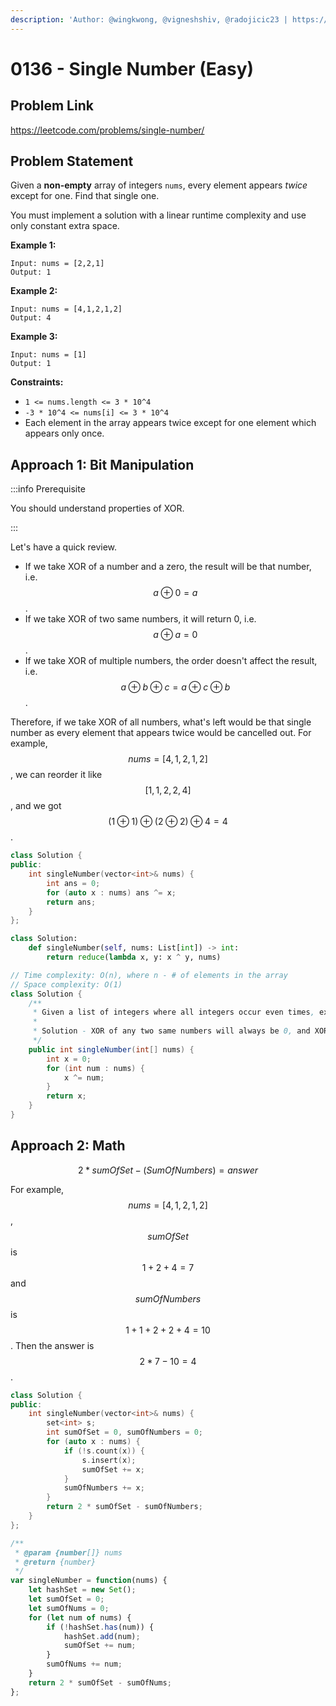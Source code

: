 ```yaml
---
description: 'Author: @wingkwong, @vigneshshiv, @radojicic23 | https://leetcode.com/problems/single-number/'
---
```


# 0136 - Single Number (Easy)

## Problem Link

https://leetcode.com/problems/single-number/

## Problem Statement

Given a **non-empty** array of integers `nums`, every element appears _twice_ except for one. Find that single one.

You must implement a solution with a linear runtime complexity and use only constant extra space.

**Example 1:**

```
Input: nums = [2,2,1]
Output: 1
```

**Example 2:**

```
Input: nums = [4,1,2,1,2]
Output: 4
```

**Example 3:**

```
Input: nums = [1]
Output: 1
```

**Constraints:**

* `1 <= nums.length <= 3 * 10^4`
* `-3 * 10^4 <= nums[i] <= 3 * 10^4`
* Each element in the array appears twice except for one element which appears only once.

## Approach 1: Bit Manipulation

:::info Prerequisite

You should understand properties of XOR.

:::

Let's have a quick review.

* If we take XOR of a number and a zero, the result will be that number, i.e. $$a \oplus 0 = a$$.
* If we take XOR of two same numbers, it will return 0, i.e. $$a \oplus a = 0$$.
* If we take XOR of multiple numbers, the order doesn't affect the result, i.e. $$a \oplus b \oplus c = a \oplus c \oplus b$$.

Therefore, if we take XOR of all numbers, what's left would be that single number as every element that appears twice would be cancelled out. For example, $$nums = [4,1,2,1,2]$$, we can reorder it like $$[1,1,2,2,4]$$, and we got $$(1 \oplus 1) \oplus (2 \oplus 2) \oplus 4 = 4$$.

<Tabs>
<TabItem value="cpp" label="C++">
<SolutionAuthor name="@wingkwong"/>

```cpp
class Solution {
public:
    int singleNumber(vector<int>& nums) {
        int ans = 0;
        for (auto x : nums) ans ^= x;
        return ans;
    }
};
```

</TabItem>
<TabItem value="py" label="Python">
<SolutionAuthor name="@wingkwong"/>

```py
class Solution:
    def singleNumber(self, nums: List[int]) -> int:
        return reduce(lambda x, y: x ^ y, nums)
```
</TabItem>

<TabItem value="java" label="Java">
<SolutionAuthor name="@vigneshshiv"/>

```java
// Time complexity: O(n), where n - # of elements in the array
// Space complexity: O(1)
class Solution {
    /**
     * Given a list of integers where all integers occur even times, expect one which occur odd times
     *
     * Solution - XOR of any two same numbers will always be 0, and XOR of any number with 0 is the number itself.
     */
    public int singleNumber(int[] nums) {
        int x = 0;
        for (int num : nums) {
            x ^= num;
        }
        return x;
    }
}
```
</TabItem>
</Tabs>


## Approach 2: Math

$$2 * sumOfSet - (SumOfNumbers) = answer$$

For example, $$nums = [4,1,2,1,2]$$, $$sumOfSet$$ is $$1 + 2 + 4 = 7$$ and $$sumOfNumbers$$is $$1 + 1 + 2 + 2 + 4 = 10$$. Then the answer is $$2 *7 - 10 = 4$$.


<Tabs>
<TabItem value="cpp" label="C++">
<SolutionAuthor name="@wingkwong"/>

```cpp
class Solution {
public:
    int singleNumber(vector<int>& nums) {
        set<int> s;
        int sumOfSet = 0, sumOfNumbers = 0;
        for (auto x : nums) {
            if (!s.count(x)) {
                s.insert(x);
                sumOfSet += x;
            }
            sumOfNumbers += x;
        }
        return 2 * sumOfSet - sumOfNumbers;
    }
};
```
</TabItem>

<TabItem value="js" label="JavaScript">
<SolutionAuthor name="@radojicic23"/>

```js
/**
 * @param {number[]} nums
 * @return {number}
 */
var singleNumber = function(nums) {
    let hashSet = new Set();
    let sumOfSet = 0;
    let sumOfNums = 0;
    for (let num of nums) {
        if (!hashSet.has(num)) {
            hashSet.add(num);
            sumOfSet += num;
        }
        sumOfNums += num;
    }
    return 2 * sumOfSet - sumOfNums;
};
```
</TabItem>
</Tabs>
